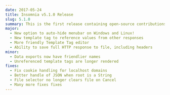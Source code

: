 ```yaml
---
date: 2017-05-24
title: Insomnia v5.1.0 Release
slug: 5.1.0
summary: This is the first release containing open-source contributions. Thanks to all contributors!
major:
  - New option to auto-hide menubar on Windows and Linux!
  - New template tag to reference values from other responses
  - More friendly Template Tag editor 
  - Ability to save full HTTP response to file, including headers
minor:
  - Data exports now have friendlier names
  - Unreferenced template tags are longer rendered
fixes:
  - Fix cookie handling for localhost domains
  - Better handle of JSON when root is a String
  - File selector no longer clears file on Cancel
  - Many more fixes fixes
---
```

